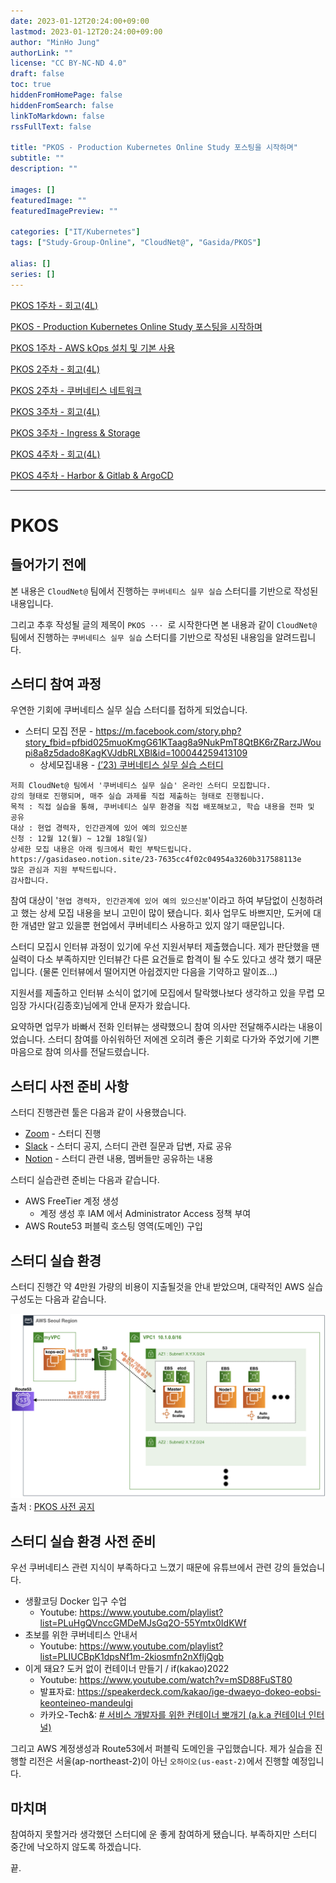 ```yaml
---
date: 2023-01-12T20:24:00+09:00
lastmod: 2023-01-12T20:24:00+09:00
author: "MinHo Jung"
authorLink: ""
license: "CC BY-NC-ND 4.0"
draft: false
toc: true
hiddenFromHomePage: false
hiddenFromSearch: false
linkToMarkdown: false
rssFullText: false

title: "PKOS - Production Kubernetes Online Study 포스팅을 시작하며"
subtitle: ""
description: ""

images: []
featuredImage: ""
featuredImagePreview: ""

categories: ["IT/Kubernetes"]
tags: ["Study-Group-Online", "CloudNet@", "Gasida/PKOS"]

alias: []
series: []
---
```


[PKOS 1주차 - 회고(4L)](../pkos_w1_4l)

[PKOS - Production Kubernetes Online Study 포스팅을 시작하며](../pkos_intro)

[PKOS 1주차 - AWS kOps 설치 및 기본 사용](../pkos_w1_hands-on)

[PKOS 2주차 - 회고(4L)](../pkos_w2_4l)

[PKOS 2주차 - 쿠버네티스 네트워크](../pkos_w2_hands-on)

[PKOS 3주차 - 회고(4L)](../pkos_w3_4l)

[PKOS 3주차 - Ingress & Storage](../pkos_w3_hands-on)

[PKOS 4주차 - 회고(4L)](../pkos_w4_4l)

[PKOS 4주차 - Harbor & Gitlab & ArgoCD](../pkos_w4_hands-on)

---

# PKOS
## 들어가기 전에
본 내용은 `CloudNet@` 팀에서 진행하는 `쿠버네티스 실무 실습` 스터디를 기반으로 작성된 내용입니다. 

그리고 추후 작성될 글의 제목이 `PKOS ··· `로 시작한다면 본 내용과 같이 `CloudNet@` 팀에서 진행하는 `쿠버네티스 실무 실습` 스터디를 기반으로 작성된 내용임을 알려드립니다.


## 스터디 참여 과정
우연한 기회에 쿠버네티스 실무 실습 스터디를 접하게 되었습니다. 
- 스터디 모집 전문 - https://m.facebook.com/story.php?story_fbid=pfbid025muoKmgG61KTaag8a9NukPmT8QtBK6rZRarzJWoupi8a8z5dado8KagKVJdbRLXBl&id=100044259413109
	- 상세모집내용 - [(’23) 쿠버네티스 실무 실습 스터디](https://www.notion.so/23-7635cc4f02c04954a3260b317588113e)
```
저희 CloudNet@ 팀에서 '쿠버네티스 실무 실습' 온라인 스터디 모집합니다.
강의 형태로 진행되며, 매주 실습 과제를 직접 제출하는 형태로 진행됩니다.
목적 : 직접 실습을 통해, 쿠버네티스 실무 환경을 직접 배포해보고, 학습 내용을 전파 및 공유
대상 : 현업 경력자, 인간관계에 있어 예의 있으신분
신청 : 12월 12(월) ~ 12월 18일(일)
상세한 모집 내용은 아래 링크에서 확인 부탁드립니다.  
https://gasidaseo.notion.site/23-7635cc4f02c04954a3260b317588113e
많은 관심과 지원 부탁드립니다.
감사합니다.
```

참여 대상이 '`현업 경력자, 인간관계에 있어 예의 있으신분`'이라고 하여 부담없이 신청하려고 했는 상세 모집 내용을 보니 고민이 많이 됐습니다. 회사 업무도 바쁘지만, 도커에 대한 개념만 알고 있을뿐 현업에서 쿠버네티스 사용하고 있지 않기 때문입니다. 

스터디 모집시 인터뷰 과정이 있기에 우선 지원서부터 제출했습니다.
제가 판단했을 땐 실력이 다소 부족하지만 인터뷰간 다른 요건들로 합격이 될 수도 있다고 생각 했기 때문입니다. (물론 인터뷰에서 떨어지면 아쉽겠지만 다음을 기약하고 말이죠...)

지원서를 제출하고 인터뷰 소식이 없기에 모집에서 탈락했나보다 생각하고 있을 무렵 모임장 가시다(김종호)님에게 안내 문자가 왔습니다. 

요약하면 업무가 바빠서 전화 인터뷰는 생략했으니 참여 의사만 전달해주시라는 내용이었습니다. 스터디 참여를 아쉬워하던 저에겐 오히려 좋은 기회로 다가와 주었기에 기쁜 마음으로 참여 의사를 전달드렸습니다.


## 스터디 사전 준비 사항
스터디 진행관련 툴은 다음과 같이 사용했습니다.
- [Zoom](https://zoom.us/) - 스터디 진행
- [Slack](https://slack.com/) - 스터디 공지, 스터디 관련 질문과 답변, 자료 공유
- [Notion](https://www.notion.so/) - 스터디 관련 내용, 멤버들만 공유하는 내용

스터디 실습관련 준비는 다음과 같습니다.
- AWS FreeTier 계정 생성
	- 계정 생성 후 IAM 에서 Administrator Access 정책 부여
- AWS Route53 퍼블릭 호스팅 영역(도메인) 구입


## 스터디 실습 환경
스터디 진행간 약 4만원 가량의 비용이 지출될것을 안내 받았으며, 대략적인 AWS 실습 구성도는 다음과 같습니다.

![image-20230112215834](files/image-20230112215834.png)
출처 : [PKOS 사전 공지](https://www.notion.so/gasidaseo/PKOS-ae8f917fb8b340bfb874b3b6424578fc)


## 스터디 실습 환경 사전 준비
우선 쿠버네티스 관련 지식이 부족하다고 느꼈기 때문에 유튜브에서 관련 강의 들었습니다.
- 생활코딩 Docker 입구 수업
	- Youtube: https://www.youtube.com/playlist?list=PLuHgQVnccGMDeMJsGq2O-55Ymtx0IdKWf
- 초보를 위한 쿠버네티스 안내서
	- Youtube: https://www.youtube.com/playlist?list=PLIUCBpK1dpsNf1m-2kiosmfn2nXfljQgb
- 이게 돼요? 도커 없이 컨테이너 만들기 / if(kakao)2022
	- Youtube: https://www.youtube.com/watch?v=mSD88FuST80
	- 발표자료: https://speakerdeck.com/kakao/ige-dwaeyo-dokeo-eobsi-keonteineo-mandeulgi
	- 카카오-Tech&: [# 서비스 개발자를 위한 컨테이너 뽀개기 (a.k.a 컨테이너 인터널)](https://tech.kakaoenterprise.com/150)

그리고 AWS 계정생성과 Route53에서 퍼블릭 도메인을 구입했습니다.
제가 실습을 진행할 리전은 서울(ap-northeast-2)이 아닌 `오하이오(us-east-2)`에서 진행할 예정입니다.


## 마치며
참여하지 못할거라 생각했던 스터디에 운 좋게 참여하게 됐습니다.
부족하지만 스터디 중간에 낙오하지 않도록 하겠습니다.

끝.